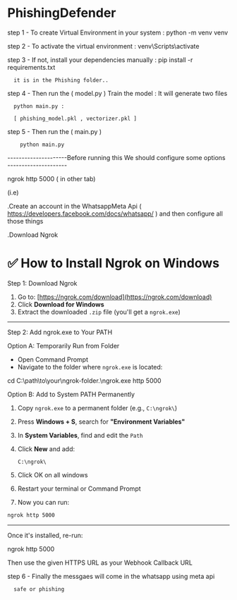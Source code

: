 # PhishingDefender
step 1  - To create Virtual Environment in your system : python -m venv venv

step 2  - To activate the virtual environment : venv\Scripts\activate

step 3  - If not, install your dependencies manually : pip install -r requirements.txt 

	  it is in the Phishing folder..

step 4  - Then run the ( model.py ) Train the model : It will generate two files

	  python main.py :

	  [ phishing_model.pkl , vectorizer.pkl ]

step 5  - Then  run the ( main.py ) 

		python main.py


---------------------Before running this We should configure some options ---------------------

ngrok http 5000 ( in other tab)

(i.e)

.Create an account in the WhatsappMeta Api ( https://developers.facebook.com/docs/whatsapp/ ) and then configure all those things 

.Download Ngrok 

# ✅ How to Install Ngrok on Windows

Step 1: Download Ngrok

1. Go to: [https://ngrok.com/download](https://ngrok.com/download)
2. Click **Download for Windows**
3. Extract the downloaded `.zip` file (you'll get a `ngrok.exe`)

---

Step 2: Add ngrok.exe to Your PATH 

Option A: Temporarily Run from Folder

* Open Command Prompt
* Navigate to the folder where `ngrok.exe` is located:


cd C:\path\to\your\ngrok-folder.\ngrok.exe http 5000

Option B: Add to System PATH Permanently

1. Copy `ngrok.exe` to a permanent folder (e.g., `C:\ngrok\`)
2. Press **Windows + S**, search for **"Environment Variables"**
3. In **System Variables**, find and edit the `Path`
4. Click **New** and add:

   ```
   C:\ngrok\
   ```
5. Click OK on all windows
6. Restart your terminal or Command Prompt
7. Now you can run:

```bash
ngrok http 5000
```

---

Once it's installed, re-run:


ngrok http 5000


Then use the given HTTPS URL as your Webhook Callback URL

step 6  - Finally the messgaes will come in the whatsapp using meta api

	  safe or phishing

